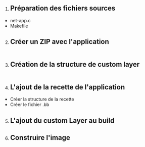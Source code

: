 1. ## Préparation des fichiers sources
- net-app.c
- Makefile
2. ## Créer un ZIP avec l'application
```
```

3. ## Création de la structure de custom layer
```
```

4. ## L'ajout de la recette de l'application

- Créer la structure de la recette
- Créer le fichier .bb

5. ## L'ajout du custom Layer au build

6. ## Construire l'image